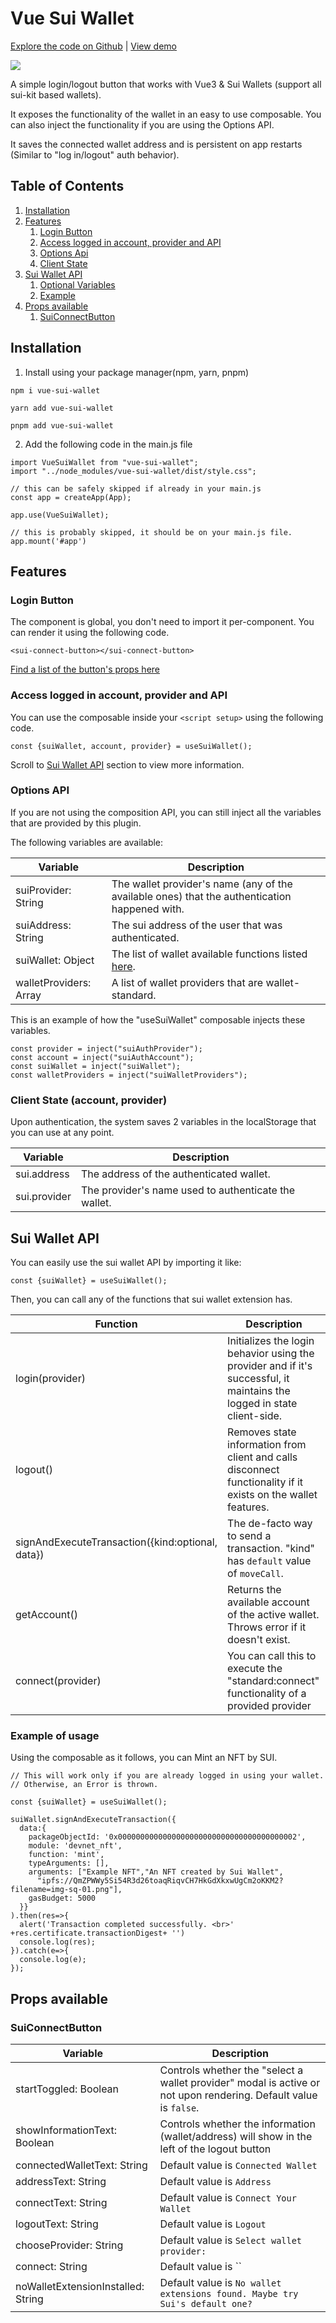 # Vue Sui Wallet

[Explore the code on Github](https://github.com/manolisliolios/vue-sui-wallet) |
[View demo](https://vue-sui-wallet.liosoftware.com/)

![](https://admin.edl.gr/uploads/sui_wallet_adapter_v3_7e3cec7f1d.gif)

A simple login/logout button that works with Vue3 & Sui Wallets (support all sui-kit based wallets).

It exposes the functionality of the wallet in an easy to use composable. 
You can also inject the functionality if you are using the Options API.

It saves the connected wallet address and is persistent on app restarts (Similar to "log in/logout" auth behavior).

[//]: # (>  **Wallet is compatible with wallet-standard.**)

## Table of Contents

1. [Installation](#installation)
2. [Features](#features)
   1. [Login Button](#login-button)
   2. [Access logged in account, provider and API](#access-logged-in-account-provider-and-api)
   3. [Options Api](#options-api)
   4. [Client State](#client-state-account-provider)
3. [Sui Wallet API](#sui-wallet-api)
   1. [Optional Variables](#explaining-optional-in-variables)
   2. [Example](#example-of-usage)
4. [Props available](#props-available)
   1. [SuiConnectButton](#suiconnectbutton)

## Installation

1. Install using your package manager(npm, yarn, pnpm)
```
npm i vue-sui-wallet
```
```
yarn add vue-sui-wallet
```
```
pnpm add vue-sui-wallet
```

2. Add the following code in the main.js file

```
import VueSuiWallet from "vue-sui-wallet";
import "../node_modules/vue-sui-wallet/dist/style.css";

// this can be safely skipped if already in your main.js
const app = createApp(App);

app.use(VueSuiWallet);

// this is probably skipped, it should be on your main.js file.
app.mount('#app')
```
## Features

### Login Button

The component is global, you don't need to import it per-component.
You can render it using the following code. 

```
<sui-connect-button></sui-connect-button>
```

[Find a list of the button's props here](#props-available)

### Access logged in account, provider and API

You can use the composable inside your `<script setup>` using the following code.

```
const {suiWallet, account, provider} = useSuiWallet();
```

Scroll to [Sui Wallet API](#sui-wallet-api) section to view more information.


### Options API

If you are not using the composition API, you can still inject all the variables that are provided by this plugin.

The following variables are available:

| Variable               | Description                                                                                   |
|------------------------|-----------------------------------------------------------------------------------------------|
| suiProvider: String    | The wallet provider's name (any of the available ones) that the authentication happened with. |
| suiAddress: String     | The sui address of the user that was authenticated.                                           |                                                                                                                                                                                                                                  |
| suiWallet: Object      | The list of wallet available functions listed [here](#sui-wallet-api).                        |
| walletProviders: Array | A list of wallet providers that are wallet-standard.                                          | 


This is an example of how the "useSuiWallet" composable injects these variables.
```
const provider = inject("suiAuthProvider");
const account = inject("suiAuthAccount");
const suiWallet = inject("suiWallet");
const walletProviders = inject("suiWalletProviders");
```

### Client State (account, provider)

Upon authentication, the system saves 2 variables in the localStorage that you can use
at any point.

| Variable     | Description                                          |
|--------------|------------------------------------------------------|
| sui.address  | The address of the authenticated wallet.             |
| sui.provider | The provider's name used to authenticate the wallet. |


## Sui Wallet API

You can easily use the sui wallet API by importing it like:

```
const {suiWallet} = useSuiWallet();
```

Then, you can call any of the functions that sui wallet extension has.

| Function                                         | Description                                                                                                                     |
|--------------------------------------------------|---------------------------------------------------------------------------------------------------------------------------------|
| login(provider)                                  | Initializes the login behavior using the provider and if it's successful, it maintains the logged in state client-side.         |
| logout()                                         | Removes state information from client and calls disconnect functionality if it exists on the wallet features. |
| signAndExecuteTransaction({kind:optional, data}) | The de-facto way to send a transaction. "kind" has `default` value of `moveCall`.                                               |
| getAccount()                                     | Returns the available account of the active wallet. Throws error if it doesn't exist.                                           |
| connect(provider)                                | You can call this to execute the "standard:connect" functionality of a provided provider                                        |

### Example of usage

Using the composable as it follows, you can Mint an NFT by SUI.

```
// This will work only if you are already logged in using your wallet.
// Otherwise, an Error is thrown.

const {suiWallet} = useSuiWallet();

suiWallet.signAndExecuteTransaction({
  data:{
    packageObjectId: '0x0000000000000000000000000000000000000002',
    module: 'devnet_nft',
    function: 'mint',
    typeArguments: [],
    arguments: ["Example NFT","An NFT created by Sui Wallet",
      "ipfs://QmZPWWy5Si54R3d26toaqRiqvCH7HkGdXkxwUgCm2oKKM2?filename=img-sq-01.png"],
    gasBudget: 5000
  }}
).then(res=>{
  alert('Transaction completed successfully. <br>' +res.certificate.transactionDigest+ '')
  console.log(res);
}).catch(e=>{
  console.log(e);
});

```


## Props available

### SuiConnectButton

| Variable                     | Description                                                                                                      |
|------------------------------|------------------------------------------------------------------------------------------------------------------|
| startToggled: Boolean        | Controls whether the "select a wallet provider" modal is active or not upon rendering. Default value is `false`. |
| showInformationText: Boolean | Controls whether the information (wallet/address) will show in the left of the logout button                     |
| connectedWalletText: String  | Default value is `Connected Wallet`                                                                              |
| addressText: String          | Default value is `Address`                                                                                       |
| connectText: String          | Default value is `Connect Your Wallet`                                                                           |
| logoutText: String           | Default value is `Logout`                                                                                        |
| chooseProvider: String       | Default value is `Select wallet provider:`                                                                       |
| connect: String              | Default value is ``                                                                                              |
| noWalletExtensionInstalled: String              | Default value is `No wallet extensions found. Maybe try Sui's default one?`                                        |
